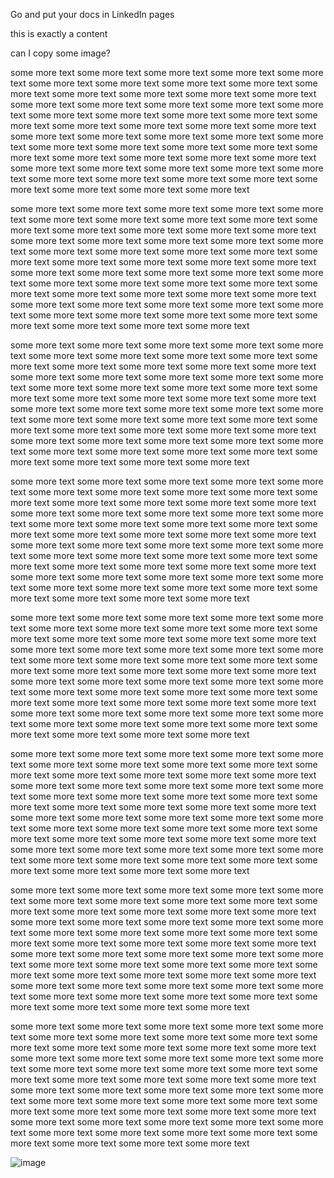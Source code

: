 Go and put your docs in LinkedIn pages



this is exactly a content


can I copy some image?

some more text some more text some more text some more text some more text some more text some more text some more text some more text some more text some more text some more text some more text some more text some more text some more text some more text some more text some more text some more text some more text some more text some more text some more text some more text some more text some more text some more text some more text some more text some more text some more text some more text some more text some more text some more text some more text some more text some more text some more text some more text some more text some more text some more text some more text some more text some more text some more text some more text some more text some more text some more text some more text some more text some more text 

some more text some more text some more text some more text some more text some more text some more text some more text some more text some more text some more text some more text some more text some more text some more text some more text some more text some more text some more text some more text some more text some more text some more text some more text some more text some more text some more text some more text some more text some more text some more text some more text some more text some more text some more text some more text some more text some more text some more text some more text some more text some more text some more text some more text some more text some more text some more text some more text some more text some more text some more text some more text some more text some more text some more text 

some more text some more text some more text some more text some more text some more text some more text some more text some more text some more text some more text some more text some more text some more text some more text some more text some more text some more text some more text some more text some more text some more text some more text some more text some more text some more text some more text some more text some more text some more text some more text some more text some more text some more text some more text some more text some more text some more text some more text some more text some more text some more text some more text some more text some more text some more text some more text some more text some more text some more text some more text some more text some more text some more text some more text 

some more text some more text some more text some more text some more text some more text some more text some more text some more text some more text some more text some more text some more text some more text some more text some more text some more text some more text some more text some more text some more text some more text some more text some more text some more text some more text some more text some more text some more text some more text some more text some more text some more text some more text some more text some more text some more text some more text some more text some more text some more text some more text some more text some more text some more text some more text some more text some more text some more text some more text some more text some more text some more text some more text some more text 

some more text some more text some more text some more text some more text some more text some more text some more text some more text some more text some more text some more text some more text some more text some more text some more text some more text some more text some more text some more text some more text some more text some more text some more text some more text some more text some more text some more text some more text some more text some more text some more text some more text some more text some more text some more text some more text some more text some more text some more text some more text some more text some more text some more text some more text some more text some more text some more text some more text some more text some more text some more text some more text some more text some more text 

some more text some more text some more text some more text some more text some more text some more text some more text some more text some more text some more text some more text some more text some more text some more text some more text some more text some more text some more text some more text some more text some more text some more text some more text some more text some more text some more text some more text some more text some more text some more text some more text some more text some more text some more text some more text some more text some more text some more text some more text some more text some more text some more text some more text some more text some more text some more text some more text some more text some more text some more text some more text some more text some more text some more text 

some more text some more text some more text some more text some more text some more text some more text some more text some more text some more text some more text some more text some more text some more text some more text some more text some more text some more text some more text some more text some more text some more text some more text some more text some more text some more text some more text some more text some more text some more text some more text some more text some more text some more text some more text some more text some more text some more text some more text some more text some more text some more text some more text some more text some more text some more text some more text some more text some more text some more text some more text some more text some more text some more text some more text 

some more text some more text some more text some more text some more text some more text some more text some more text some more text some more text some more text some more text some more text some more text some more text some more text some more text some more text some more text some more text some more text some more text some more text some more text some more text some more text some more text some more text some more text some more text some more text some more text some more text some more text some more text some more text some more text some more text some more text some more text some more text some more text some more text some more text some more text some more text some more text some more text some more text some more text some more text some more text some more text some more text some more text 

![image](https://github.com/BPMist/BPMist-Docs/assets/1174835/2e6ce691-997f-4f47-bc5d-6ba9546af44d)
